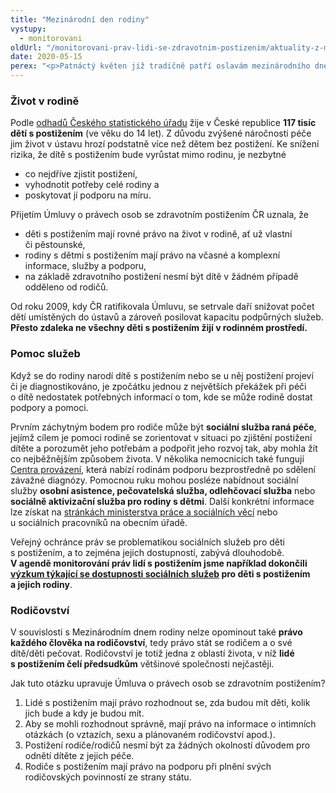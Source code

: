 ```yaml
---
title: "Mezinárodní den rodiny"
vystupy:
  - monitorovani
oldUrl: "/monitorovani-prav-lidi-se-zdravotnim-postizenim/aktuality-z-monitorovani/aktuality-z-monitorovani-2020/mezinarodni-den-rodiny/"
date: 2020-05-15
perex: "<p>Patnáctý květen již tradičně patří oslavám mezinárodního dne rodiny. Existuje mnoho definic a modelů rodiny. Klíčové ovšem je, že její členy spojuje citové pouto a vzájemná odpovědnost. Jde o nezbytné přísady pro příznivý vývoj dítěte, a proto by každé dítě mělo vyrůstat v rodině. Děti s postižením nejsou výjimkou.</p>"
---
```


<!-- imported from the old website -->

<h3>Život v rodině</h3> <p>Podle <a href="https://www.czso.cz/documents/10180/130887156/26002319.pdf/4285473c-ec3e-4725-bf09-5860ee0f9757?version=1.3" target="_blank">odhadů Českého statistického úřadu</a> žije v České republice <b>117 tisíc dětí s postižením</b> (ve věku do 14 let). Z důvodu zvýšené náročnosti péče jim život v ústavu hrozí podstatně více než dětem bez postižení. Ke snížení rizika, že dítě s postižením bude vyrůstat mimo rodinu, je nezbytné</p><ul><li>co nejdříve zjistit postižení, </li><li>vyhodnotit potřeby celé rodiny a </li><li>poskytovat jí podporu na míru.</li></ul> <p>Přijetím Úmluvy o právech osob se zdravotním postižením ČR uznala, že</p><ul><li>děti s postižením mají rovné právo na život v rodině, ať už vlastní či pěstounské,</li><li>rodiny s dětmi s postižením mají právo na včasné a komplexní informace, služby a podporu,</li><li>na základě zdravotního postižení nesmí být dítě v žádném případě odděleno od rodičů.</li></ul> <p>Od roku 2009, kdy ČR ratifikovala Úmluvu, se setrvale daří snižovat počet dětí umístěných do ústavů a zároveň posilovat kapacitu podpůrných služeb. <b>Přesto zdaleka ne všechny děti s postižením žijí v rodinném prostředí.</b></p> <h3>Pomoc služeb</h3> <p>Když se do rodiny narodí dítě s postižením nebo se u něj postižení projeví či je diagnostikováno, je zpočátku jednou z největších překážek při péči o dítě nedostatek potřebných informací o tom, kde se může rodině dostat podpory a pomoci.</p> <p>Prvním záchytným bodem pro rodiče může být <b>sociální služba raná péče</b>, jejímž cílem je pomoci rodině se zorientovat v situaci po zjištění postižení dítěte a porozumět jeho potřebám a podpořit jeho rozvoj tak, aby mohla žít co nejběžnějším způsobem života. V několika nemocnicích také fungují <a href="https://centrumprovazeni.cz/" target="_blank">Centra provázení</a>, která nabízí rodinám podporu bezprostředně po sdělení závažné diagnózy. Pomocnou ruku mohou posléze nabídnout sociální služby <b>osobní asistence, pečovatelská služba, odlehčovací služba</b> nebo<b> sociálně aktivizační služba pro rodiny s dětmi</b>. Další konkrétní informace lze získat na <a href="https://www.mpsv.cz/socialni-sluzby-1" target="_blank">stránkách ministerstva práce a sociálních věcí</a> nebo u sociálních pracovníků na obecním úřadě.</p> <p>Veřejný ochránce práv se problematikou sociálních služeb pro děti s postižením, a to zejména jejich dostupností, zabývá dlouhodobě. <b>V agendě monitorování práv lidí s postižením jsme například dokončili<a href="/uploads-import/CRPD/Vyzkumy/11-2019_Vyzkum_soc-sluzby-pro-deti-s-postizenim.pdf" target="_blank"> výzkum týkající se dostupnosti sociálních služeb</a> pro děti s postižením a jejich rodiny</b>.</p> <h3>Rodičovství</h3> <p>V souvislosti s Mezinárodním dnem rodiny nelze opominout také <b>právo každého člověka na rodičovství</b>, tedy právo stát se rodičem a o své dítě/děti pečovat. Rodičovství je totiž jedna z oblastí života, v níž <b>lidé s postižením čelí předsudkům</b> většinové společnosti nejčastěji. </p> <p>Jak tuto otázku upravuje Úmluva o právech osob se zdravotním postižením?</p><ol><li>Lidé s postižením mají právo rozhodnout se, zda budou mít děti, kolik jich bude a kdy je budou mít. </li><li>Aby se mohli rozhodnout správně, mají právo na informace o intimních otázkách (o vztazích, sexu a plánovaném rodičovství apod.).  </li><li>Postižení rodiče/rodičů nesmí být za žádných okolností důvodem pro odnětí dítěte z jejich péče. </li><li>Rodiče s postižením mají právo na podporu při plnění svých rodičovských povinností ze strany státu.</li></ol><p></p>
